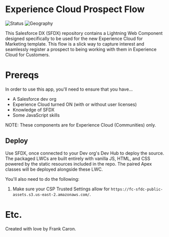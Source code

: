 # Experience Cloud Prospect Flow

![Status](https://img.shields.io/badge/status-Beta-yellowgreen)
![Geography](https://img.shields.io/badge/Geography-US-blue)

This Salesforce DX (SFDX) repository contains a Lightning Web Component designed specifically to be used for the new Experience Cloud for Marketing template. This flow is a slick way to capture interest and seamlessly register a prospect to being working with them in Experience Cloud for Customers.

# Prereqs

In order to use this app, you'll need to ensure that you have...

* A Salesforce dev org
* Experience Cloud turned ON (with or without user licenses)
* Knowledge of SFDX
* Some JavaScript skills

NOTE: These components are for Experience Cloud (Communities) only.

## Deploy

Use SFDX, once connected to your Dev org's Dev Hub to deploy the source. The packaged LWCs are built entirely with vanilla JS, HTML, and CSS powered by the static resources included in the repo. The paired Apex classes will be deployed alongside these LWC.

You'll also need to do the following:

1. Make sure your CSP Trusted Settings allow for `https://fc-sfdc-public-assets.s3.us-east-2.amazonaws.com/`.

# Etc.

Created with love by Frank Caron.